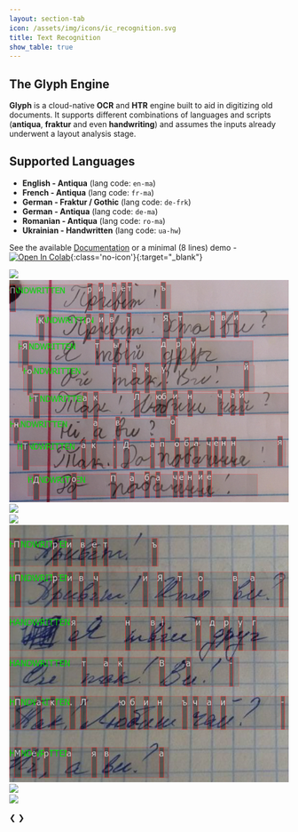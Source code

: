 ```yaml
---
layout: section-tab
icon: /assets/img/icons/ic_recognition.svg
title: Text Recognition
show_table: true
---
```


## The Glyph Engine

**Glyph** is a cloud-native **OCR** and **HTR** engine built to aid in digitizing old documents. It supports different combinations of languages and scripts (**antiqua**, **fraktur** and even **handwriting**) and assumes the inputs already underwent a layout analysis stage.

## Supported Languages
- **English - Antiqua** (lang code: `en-ma`)
- **French - Antiqua** (lang code: `fr-ma`)
- **German - Fraktur / Gothic** (lang code: `de-frk`)
- **German - Antiqua** (lang code: `de-ma`)
- **Romanian - Antiqua** (lang code: `ro-ma`)
- **Ukrainian - Handwritten** (lang code: `ua-hw`)

See the available [Documentation](/glyph/glyph-ocr-engine) or a minimal (8 lines) demo - [![Open In Colab](https://colab.research.google.com/assets/colab-badge.svg)](https://colab.research.google.com/drive/1Ld9f0I_Wl74EH16fUVneKmIavPept5C8?usp=sharing){:class='no-icon'}{:target="_blank"}


<div class="slideshow-container">
  <div class="slide fade">
    <img src="/assets/img/index_sections/text_recognition/de-frk-demo.png">
  </div>

  <div class="slide fade">
    <img src="/assets/img/index_sections/text_recognition/ua-hw-demo.png">
  </div>

  <div class="slide fade">
    <img src="/assets/img/index_sections/text_recognition/en-ma-demo.png">
  </div>

  <div class="slide fade">
    <img src="/assets/img/index_sections/text_recognition/fr-ma-demo.png">
  </div>

  <div class="slide fade">
    <img src="/assets/img/index_sections/text_recognition/ua-hw-demo2.png">
  </div>

  <div class="slide fade">
    <img src="/assets/img/index_sections/text_recognition/ro-ma-demo.png">
  </div>

  <div class="slide fade">
    <img src="/assets/img/index_sections/text_recognition/de-ma-demo.png">
  </div>

  <span class="prev" onclick="plusSlides(-1)">&#10094;</span>
  <span class="next" onclick="plusSlides(1)">&#10095;</span>
</div>


